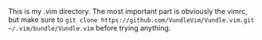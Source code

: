 This is my .vim directory.
The most important part is obviously the vimrc, but make sure to `git clone https://github.com/VundleVim/Vundle.vim.git ~/.vim/bundle/Vundle.vim` before trying anything.
